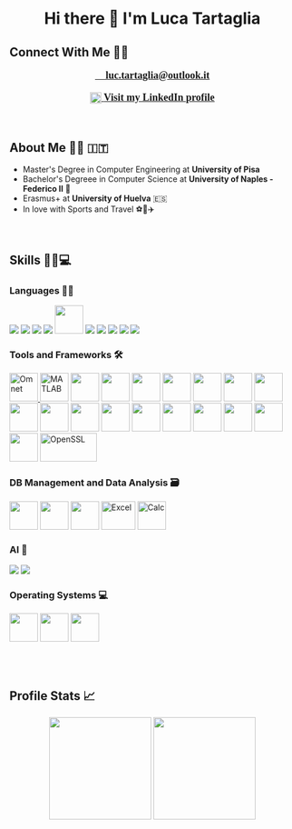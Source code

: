 <h1 align="center">Hi there 👋 I'm Luca Tartaglia</h1>

## Connect With Me 🤝🏻
<p align="center" style="font-family:Calibri; font-weight:bold; font-size:18px;">
  <a href="mailto:example@email.com"><b>📧 luc.tartaglia@outlook.it</b></a>
</p>
<p align="center" style="font-family:Calibri; font-weight:bold; font-size:18px;">
  <a href="https://www.linkedin.com/in/luca-tartaglia-266a00362/">
    <img src="https://skillicons.dev/icons?i=linkedin" width="20" height="20" style="vertical-align:middle"/>
    <b> Visit my LinkedIn profile</b>
  </a>
</p>
<br>


## About Me 👨‍🎓 🇮🇹
- Master's Degree in Computer Engineering at **University of Pisa** 
- Bachelor's Degreee in Computer Science at **University of Naples - Federico II** 🍕
- Erasmus+ at **University of Huelva** 🇪🇸
- In love with Sports and Travel ⚽🏀✈️
<br>

## Skills 👩‍💻💻

<h3>Languages 👩‍💻</h3>
<p>
<img src="https://skillicons.dev/icons?i=cpp"/>
<img src="https://skillicons.dev/icons?i=c"/>
<img src="https://skillicons.dev/icons?i=java"/>
<img src="https://skillicons.dev/icons?i=python"/>
<img src= https://raw.githubusercontent.com/marwin1991/profile-technology-icons/refs/heads/main/icons/erlang.png width="50"  height="50"/>
<img src="https://skillicons.dev/icons?i=javascript"/>
<img src="https://skillicons.dev/icons?i=php"/>
<img src="https://skillicons.dev/icons?i=html"/>
<img src="https://skillicons.dev/icons?i=css"/>
<img src="https://skillicons.dev/icons?i=kotlin"/>
</p>

<h3>Tools and Frameworks 🛠️</h3>
<p>
  <a href="https://omnetpp.org/">
  <img src="https://avatars.githubusercontent.com/u/90981?v=4" alt="Omnet" width="50" height="50"/>
  </a>
  <img width="50" src="https://user-images.githubusercontent.com/25181517/192106593-610ee31c-995e-4f24-b8e1-0f18eead6fae.png" alt="MATLAB" title="MATLAB"/>
  <img src=https://raw.githubusercontent.com/marwin1991/profile-technology-icons/refs/heads/main/icons/intellij.png width="50"  height="50"/>
  <img src=https://raw.githubusercontent.com/marwin1991/profile-technology-icons/refs/heads/main/icons/pycharm.png width="50"  height="50"/>
  <img src=	https://raw.githubusercontent.com/marwin1991/profile-technology-icons/refs/heads/main/icons/phpstorm.png width="50"  height="50"/>
  <img src=https://raw.githubusercontent.com/marwin1991/profile-technology-icons/refs/heads/main/icons/android_studio.png width="50"  height="50"/>
  <img src=https://raw.githubusercontent.com/marwin1991/profile-technology-icons/refs/heads/main/icons/visual_studio_code.png width="50"  height="50"/>
  <img src=https://raw.githubusercontent.com/marwin1991/profile-technology-icons/refs/heads/main/icons/bash.png width="50"  height="50"/>
  <img src=https://raw.githubusercontent.com/marwin1991/profile-technology-icons/refs/heads/main/icons/docker.png width="50"  height="50"/>
  <img src=	https://raw.githubusercontent.com/marwin1991/profile-technology-icons/refs/heads/main/icons/kubernetes.png width="50"  height="50"/>
  <img src=https://raw.githubusercontent.com/marwin1991/profile-technology-icons/refs/heads/main/icons/hadoop.png width="50"  height="50"/>
  <img src=https://raw.githubusercontent.com/marwin1991/profile-technology-icons/refs/heads/main/icons/pandas.png width="50"  height="50"/>
  <img src=https://raw.githubusercontent.com/marwin1991/profile-technology-icons/refs/heads/main/icons/numpy.png width="50"  height="50"/>
  <img src=https://raw.githubusercontent.com/marwin1991/profile-technology-icons/refs/heads/main/icons/qt.png width="50"  height="50"/>
  <img src=https://raw.githubusercontent.com/marwin1991/profile-technology-icons/refs/heads/main/icons/tomcat.png width="50"  height="50"/>
  <img src=https://raw.githubusercontent.com/marwin1991/profile-technology-icons/refs/heads/main/icons/maven.png width="50"  height="50"/>
  <img src=https://raw.githubusercontent.com/marwin1991/profile-technology-icons/refs/heads/main/icons/spring.png width="50"  height="50"/>
  <img src=https://raw.githubusercontent.com/marwin1991/profile-technology-icons/refs/heads/main/icons/spring_boot.png width="50"  height="50"/>
  <img src=https://raw.githubusercontent.com/marwin1991/profile-technology-icons/refs/heads/main/icons/bootstrap.png width="50"  height="50"/>

  <a href="https://www.openssl.org/" target="_blank" rel="noreferrer">
  <img src="https://www.vectorlogo.zone/logos/openssl/openssl-ar21.svg" alt="OpenSSL" width="100" height="50"/>
  </a>
  </p>


<h3>DB Management and Data Analysis 🗃️</h3>
<p>
    <img src=https://raw.githubusercontent.com/marwin1991/profile-technology-icons/refs/heads/main/icons/mongodb.png width="50"  height="50"/>
    <img src=https://raw.githubusercontent.com/marwin1991/profile-technology-icons/refs/heads/main/icons/neo4j.png width="50" height="50"/>
    <img src=https://raw.githubusercontent.com/marwin1991/profile-technology-icons/refs/heads/main/icons/mysql.png width="50" height="50"/>
    <img src="https://cdn.worldvectorlogo.com/logos/excel-4.svg" alt="Excel" width="60" height="50"/>
    <img src="https://upload.wikimedia.org/wikipedia/commons/8/87/LibreOffice_7.5_Calc_Icon.png" alt="Calc" width="50" height="50"/>
</p>

<h3>AI 🤖</h3>
<p>
<img src="https://skillicons.dev/icons?i=opencv"/>
<img src="https://skillicons.dev/icons?i=tensorflow"/>
</p>

<h3>Operating Systems 💻</h3>
<p>
  <img src=https://raw.githubusercontent.com/marwin1991/profile-technology-icons/refs/heads/main/icons/linux.png width="50"  height="50"/>
  <img src=https://raw.githubusercontent.com/marwin1991/profile-technology-icons/refs/heads/main/icons/windows.png width="50"  height="50"/>
  <img src=https://raw.githubusercontent.com/marwin1991/profile-technology-icons/refs/heads/main/icons/android.png width="50"  height="50"/>
</p>
<br><br>

## Profile Stats 📈
<p align="center">
  <img height="180em" src='https://streak-stats.demolab.com?user=LucT3&theme=radical&hide_border=true' />
  <img height="180em" src="https://github-readme-stats-eight-theta.vercel.app/api/top-langs/?username=LucT3&theme=radical&layout=compact&exclude_lang=java+r" />
</p>
